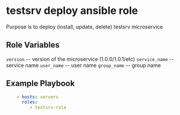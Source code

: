 testsrv deploy ansible role
=========

Purpose is to deploy (install, update, delete) testsrv microservice


Role Variables
--------------

`version` -- version of the microservice (1.0.0/1.0.1/etc)
`service_name` -- service name
`user_name` -- user name
`group_name` -- group name

Example Playbook
----------------

```yaml
    - hosts: servers
      roles:
         - testsrv-role
```
